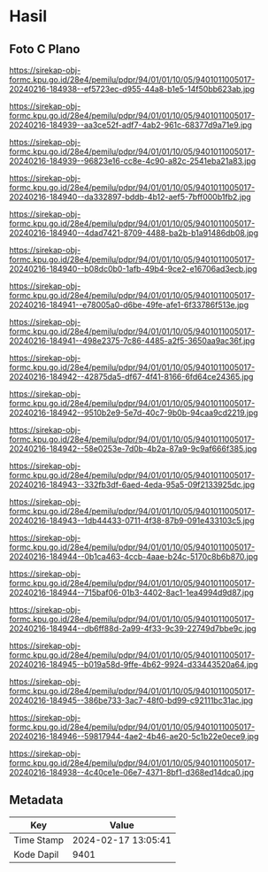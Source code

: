 # Hasil

## Foto C Plano

https://sirekap-obj-formc.kpu.go.id/28e4/pemilu/pdpr/94/01/01/10/05/9401011005017-20240216-184938--ef5723ec-d955-44a8-b1e5-14f50bb623ab.jpg

https://sirekap-obj-formc.kpu.go.id/28e4/pemilu/pdpr/94/01/01/10/05/9401011005017-20240216-184939--aa3ce52f-adf7-4ab2-961c-68377d9a71e9.jpg

https://sirekap-obj-formc.kpu.go.id/28e4/pemilu/pdpr/94/01/01/10/05/9401011005017-20240216-184939--96823e16-cc8e-4c90-a82c-2541eba21a83.jpg

https://sirekap-obj-formc.kpu.go.id/28e4/pemilu/pdpr/94/01/01/10/05/9401011005017-20240216-184940--da332897-bddb-4b12-aef5-7bff000b1fb2.jpg

https://sirekap-obj-formc.kpu.go.id/28e4/pemilu/pdpr/94/01/01/10/05/9401011005017-20240216-184940--4dad7421-8709-4488-ba2b-b1a91486db08.jpg

https://sirekap-obj-formc.kpu.go.id/28e4/pemilu/pdpr/94/01/01/10/05/9401011005017-20240216-184940--b08dc0b0-1afb-49b4-9ce2-e16706ad3ecb.jpg

https://sirekap-obj-formc.kpu.go.id/28e4/pemilu/pdpr/94/01/01/10/05/9401011005017-20240216-184941--e78005a0-d6be-49fe-afe1-6f33786f513e.jpg

https://sirekap-obj-formc.kpu.go.id/28e4/pemilu/pdpr/94/01/01/10/05/9401011005017-20240216-184941--498e2375-7c86-4485-a2f5-3650aa9ac36f.jpg

https://sirekap-obj-formc.kpu.go.id/28e4/pemilu/pdpr/94/01/01/10/05/9401011005017-20240216-184942--42875da5-df67-4f41-8166-6fd64ce24365.jpg

https://sirekap-obj-formc.kpu.go.id/28e4/pemilu/pdpr/94/01/01/10/05/9401011005017-20240216-184942--9510b2e9-5e7d-40c7-9b0b-94caa9cd2219.jpg

https://sirekap-obj-formc.kpu.go.id/28e4/pemilu/pdpr/94/01/01/10/05/9401011005017-20240216-184942--58e0253e-7d0b-4b2a-87a9-9c9af666f385.jpg

https://sirekap-obj-formc.kpu.go.id/28e4/pemilu/pdpr/94/01/01/10/05/9401011005017-20240216-184943--332fb3df-6aed-4eda-95a5-09f2133925dc.jpg

https://sirekap-obj-formc.kpu.go.id/28e4/pemilu/pdpr/94/01/01/10/05/9401011005017-20240216-184943--1db44433-0711-4f38-87b9-091e433103c5.jpg

https://sirekap-obj-formc.kpu.go.id/28e4/pemilu/pdpr/94/01/01/10/05/9401011005017-20240216-184944--0b1ca463-4ccb-4aae-b24c-5170c8b6b870.jpg

https://sirekap-obj-formc.kpu.go.id/28e4/pemilu/pdpr/94/01/01/10/05/9401011005017-20240216-184944--715baf06-01b3-4402-8ac1-1ea4994d9d87.jpg

https://sirekap-obj-formc.kpu.go.id/28e4/pemilu/pdpr/94/01/01/10/05/9401011005017-20240216-184944--db6ff88d-2a99-4f33-9c39-22749d7bbe9c.jpg

https://sirekap-obj-formc.kpu.go.id/28e4/pemilu/pdpr/94/01/01/10/05/9401011005017-20240216-184945--b019a58d-9ffe-4b62-9924-d33443520a64.jpg

https://sirekap-obj-formc.kpu.go.id/28e4/pemilu/pdpr/94/01/01/10/05/9401011005017-20240216-184945--386be733-3ac7-48f0-bd99-c92111bc31ac.jpg

https://sirekap-obj-formc.kpu.go.id/28e4/pemilu/pdpr/94/01/01/10/05/9401011005017-20240216-184946--59817944-4ae2-4b46-ae20-5c1b22e0ece9.jpg

https://sirekap-obj-formc.kpu.go.id/28e4/pemilu/pdpr/94/01/01/10/05/9401011005017-20240216-184938--4c40ce1e-06e7-4371-8bf1-d368ed14dca0.jpg


## Metadata

| Key        | Value               |
| ---------- | ------------------- |
| Time Stamp | 2024-02-17 13:05:41 |
| Kode Dapil | 9401                |



